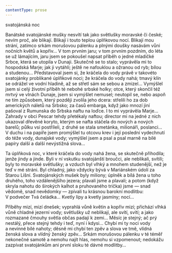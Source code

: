 ```yaml
---
contentType: prose
---
```


<section>

svatojánská noc

Banátské svatojánské mušky nesvítí tak jako světlušky moravské či české; nevím proč, ale blikají. Blikají i touto teplou úplňkovou nocí. Blikají mou strání, zatímco srkám morušovou pálenku a plnými doušky nasávám vůni nočních květů a kopřiv… V tom prvním jaru; v tom prvním pozdním, do léta se už lámajícím, jaru jsem se pokoušel napsat příběh o jedné mladičké Srbce, která se utopila v Dunaji. Skutečně se to stalo; vyprávěla mi to hospodská Marje; jak ji vytáhli; ještě ne nafouklou a ožranou od ryb; bílou a studenou… Představoval jsem si, že kráčela do vody právě v takovéto svatojánky problikané úplňkové noci; že kráčela do vody nahá; tmavý klín se odrážel ve vodní hladině, až se střetl sám se sebou a zmizel… Vymýšlel jsem si celý životní příběh té nebohé srbské holky; otce, který skončil též mrtvý ve vlnách Dunaje, jsem si vymýšlet nemusel; neutopil se, nebo aspoň ne tím způsobem, který později zvolila jeho dcera: střelili ho za dob amerických náletů na Srbsko; za časů embarga, když jako mnozí jiní pašoval z Rumunska do Srbska naftu na loďce. I to mi vyprávěla Marje… Zahrady v obci Pescar tehdy přetékaly naftou; director mi na jedné z nich ukazoval dřevěné koryto, kterým se nafta stáčela do nových a nových barelů; půlku vsi postříleli, z druhé se stala smetánka, milionáři, poslanci… V duchu i na papíře jsem promýšlel tu otcovu krev i její poslední vydechnutí do téže vody, dunajské vody; vymýšlel jsem a psal a psal marně na bílé papíry další a další nevýstižná slova…

Ta úplňková noc, v které kráčela do vody nahá žena, se skutečně přihodila; jenže jindy a jinde. Byli v ní vskutku svatojánští broučci, ale neblikali, svítili; byly to moravské světlušky; a vzduch byl vlhký a mnohem studenější, než je teď v mé stráni. Byl chladný, jako vždycky bývá v Mariánském údolí za Starou Líšní. Svatojánských mušek byly miliony; úplněk a bílá žena u toho druhého, toho vzdálenějšího jezera; plavali jsme a plavali; a potom (když skryla nahotu do širokých kalhot a pruhovaného trička) jsme — snad vědomě, snad nevědomky — zpívali tu krásnou barokní modlitbu: V podvečer Tvá čeládka… Kvetly lípy a kvetly jasmíny; nocí…

Příběhy mizí, mizí dnešek; vyprahlá vůně květin a kopřiv mizí; přichází vlhká vůně chladné jezerní vody; světlušky už neblikají, ale svítí, svítí; a jako rozmazané čmouhy světla občas padají k zemi… Měsíc je stejný; ač prý nestálý, přece stejný tehdy i teď, nyní i kdysi… Chybí mi ty noci vody a nevinné bílé nahoty; děsně mi chybí ten zpěv a slova ve tmě, vlídná ženská slova a vlídný ženský zpěv… Srkám morušovou pálenku v té téměř nekonečné samotě a nemohu najít hlas, nemohu si vzpomenout; nedokážu zazpívat svatojánkům ani první sloku té dávné modlitby…

</section>
